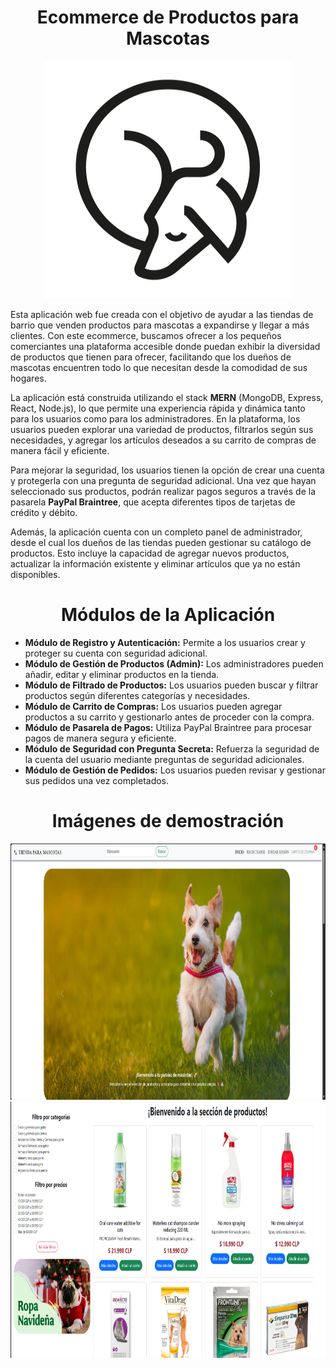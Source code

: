 
<h1 align="center">Ecommerce de Productos para Mascotas</h1>

  <p align="center">
    <img src="./client/public/favicon.ico" alt="Favicon" width="400" height="380">
  </p>

Esta aplicación web fue creada con el objetivo de ayudar a las tiendas de barrio que venden productos para mascotas a expandirse y llegar a más clientes. Con este ecommerce, buscamos ofrecer a los pequeños comerciantes una plataforma accesible donde puedan exhibir la diversidad de productos que tienen para ofrecer, facilitando que los dueños de mascotas encuentren todo lo que necesitan desde la comodidad de sus hogares.

La aplicación está construida utilizando el stack **MERN** (MongoDB, Express, React, Node.js), lo que permite una experiencia rápida y dinámica tanto para los usuarios como para los administradores. En la plataforma, los usuarios pueden explorar una variedad de productos, filtrarlos según sus necesidades, y agregar los artículos deseados a su carrito de compras de manera fácil y eficiente.

Para mejorar la seguridad, los usuarios tienen la opción de crear una cuenta y protegerla con una pregunta de seguridad adicional. Una vez que hayan seleccionado sus productos, podrán realizar pagos seguros a través de la pasarela **PayPal Braintree**, que acepta diferentes tipos de tarjetas de crédito y débito.

Además, la aplicación cuenta con un completo panel de administrador, desde el cual los dueños de las tiendas pueden gestionar su catálogo de productos. Esto incluye la capacidad de agregar nuevos productos, actualizar la información existente y eliminar artículos que ya no están disponibles.

<h1 align="center">Módulos de la Aplicación</h1>

- **Módulo de Registro y Autenticación:** Permite a los usuarios crear y proteger su cuenta con seguridad adicional.
- **Módulo de Gestión de Productos (Admin):** Los administradores pueden añadir, editar y eliminar productos en la tienda.
- **Módulo de Filtrado de Productos:** Los usuarios pueden buscar y filtrar productos según diferentes categorías y necesidades.
- **Módulo de Carrito de Compras:** Los usuarios pueden agregar productos a su carrito y gestionarlo antes de proceder con la compra.
- **Módulo de Pasarela de Pagos:** Utiliza PayPal Braintree para procesar pagos de manera segura y eficiente.
- **Módulo de Seguridad con Pregunta Secreta:** Refuerza la seguridad de la cuenta del usuario mediante preguntas de seguridad adicionales.
- **Módulo de Gestión de Pedidos:** Los usuarios pueden revisar y gestionar sus pedidos una vez completados.

<h1 align="center">Imágenes de demostración</h1>

<p align="center">
  <img src="./client/public/images/1.1.png" alt="Favicon" width="800" height="410">
  <img src="./client/public/images/2.png" alt="Favicon" width="800" height="410">
</p>
